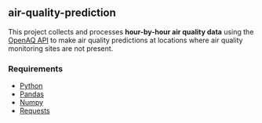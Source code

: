 ## air-quality-prediction
This project collects and processes **hour-by-hour air quality data** using the [OpenAQ API](https://docs.openaq.org/) to make air quality predictions at locations where air quality monitoring sites are not present.

### Requirements
- [Python](https://www.python.org/)
- [Pandas](https://pandas.pydata.org/)
- [Numpy](https://numpy.org/)
- [Requests](https://pypi.org/project/requests/)
